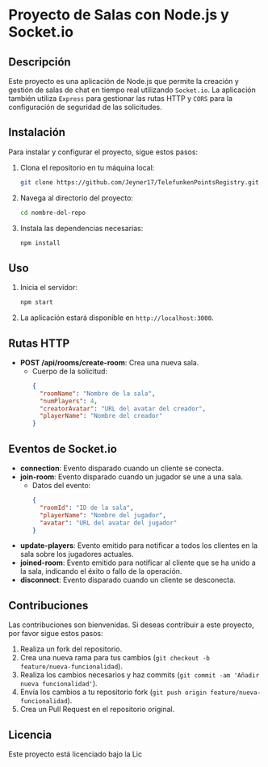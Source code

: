 # Proyecto de Salas con Node.js y Socket.io

## Descripción

Este proyecto es una aplicación de Node.js que permite la creación y gestión de salas de chat en tiempo real utilizando `Socket.io`. La aplicación también utiliza `Express` para gestionar las rutas HTTP y `CORS` para la configuración de seguridad de las solicitudes.


## Instalación

Para instalar y configurar el proyecto, sigue estos pasos:

1. Clona el repositorio en tu máquina local:

    ```sh
    git clone https://github.com/Jeyner17/TelefunkenPointsRegistry.git
    ```

2. Navega al directorio del proyecto:

    ```sh
    cd nombre-del-repo
    ```

3. Instala las dependencias necesarias:

    ```sh
    npm install
    ```

## Uso

1. Inicia el servidor:

    ```sh
    npm start
    ```

2. La aplicación estará disponible en `http://localhost:3000`.

## Rutas HTTP

- **POST /api/rooms/create-room**: Crea una nueva sala.
  - Cuerpo de la solicitud:
    ```json
    {
      "roomName": "Nombre de la sala",
      "numPlayers": 4,
      "creatorAvatar": "URL del avatar del creador",
      "playerName": "Nombre del creador"
    }
    ```

## Eventos de Socket.io

- **connection**: Evento disparado cuando un cliente se conecta.
- **join-room**: Evento disparado cuando un jugador se une a una sala.
  - Datos del evento:
    ```json
    {
      "roomId": "ID de la sala",
      "playerName": "Nombre del jugador",
      "avatar": "URL del avatar del jugador"
    }
    ```
- **update-players**: Evento emitido para notificar a todos los clientes en la sala sobre los jugadores actuales.
- **joined-room**: Evento emitido para notificar al cliente que se ha unido a la sala, indicando el éxito o fallo de la operación.
- **disconnect**: Evento disparado cuando un cliente se desconecta.

## Contribuciones

Las contribuciones son bienvenidas. Si deseas contribuir a este proyecto, por favor sigue estos pasos:

1. Realiza un fork del repositorio.
2. Crea una nueva rama para tus cambios (`git checkout -b feature/nueva-funcionalidad`).
3. Realiza los cambios necesarios y haz commits (`git commit -am 'Añadir nueva funcionalidad'`).
4. Envía los cambios a tu repositorio fork (`git push origin feature/nueva-funcionalidad`).
5. Crea un Pull Request en el repositorio original.

## Licencia

Este proyecto está licenciado bajo la Lic